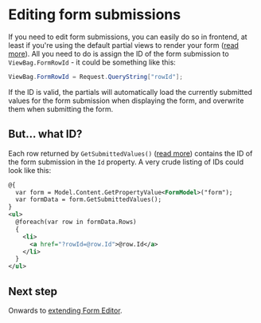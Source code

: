 # Editing form submissions
If you need to edit form submissions, you can easily do so in frontend, at least if you're using the default partial views to render your form ([read more](render.md)). All you need to do is assign the ID of the form submission to `ViewBag.FormRowId` - it could be something like this: 

```cs
ViewBag.FormRowId = Request.QueryString["rowId"];
```

If the ID is valid, the partials will automatically load the currently submitted values for the form submission when displaying the form, and overwrite them when submitting the form.

## But... what ID?
Each row returned by `GetSubmittedValues()` ([read more](submissions_list.md)) contains the ID of the form submission in the `Id` property. A very crude listing of IDs could look like this:

```xml
@{
  var form = Model.Content.GetPropertyValue<FormModel>("form");
  var formData = form.GetSubmittedValues();
}
<ul>
  @foreach(var row in formData.Rows)
  {
    <li>
      <a href="?rowId=@row.Id">@row.Id</a>        
    </li>
  }
</ul>
```

## Next step
Onwards to [extending Form Editor](extend.md).